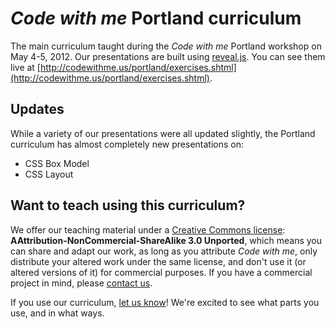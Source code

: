 # <em>Code with me</em> Portland curriculum
The main curriculum taught during the <em>Code with me</em> Portland workshop on May 4-5, 2012. Our presentations are built using [reveal.js](http://lab.hakim.se/reveal-js/). You can see them live at [http://codewithme.us/portland/exercises.shtml](http://codewithme.us/portland/exercises.shtml).

## Updates
While a variety of our presentations were all updated slightly, the Portland curriculum has almost completely new presentations on:
* CSS Box Model
* CSS Layout

## Want to teach using this curriculum?
We offer our teaching material under a [Creative Commons license](http://creativecommons.org/licenses/by-nc-sa/3.0/deed.en_US): <strong>AAttribution-NonCommercial-ShareAlike 3.0 Unported</strong>, which means you can share and adapt our work, as long as you attribute <em>Code with me</em>, only distribute your altered work under the same license, and don't use it (or altered versions of it) for commercial purposes. If you have a commercial project in mind, please [contact us](mailto:team@codewithme.us).

If you use our curriculum, [let us know](mailto:codewithme.team@gmail.com)! We're excited to see what parts you use, and in what ways.